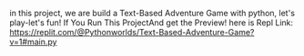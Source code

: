 in this project, 
we are build a Text-Based Adventure Game with python, 
let's play-let's fun! 
If You Run This ProjectAnd get the Preview! here is Repl Link: https://replit.com/@Pythonworlds/Text-Based-Adventure-Game?v=1#main.py

